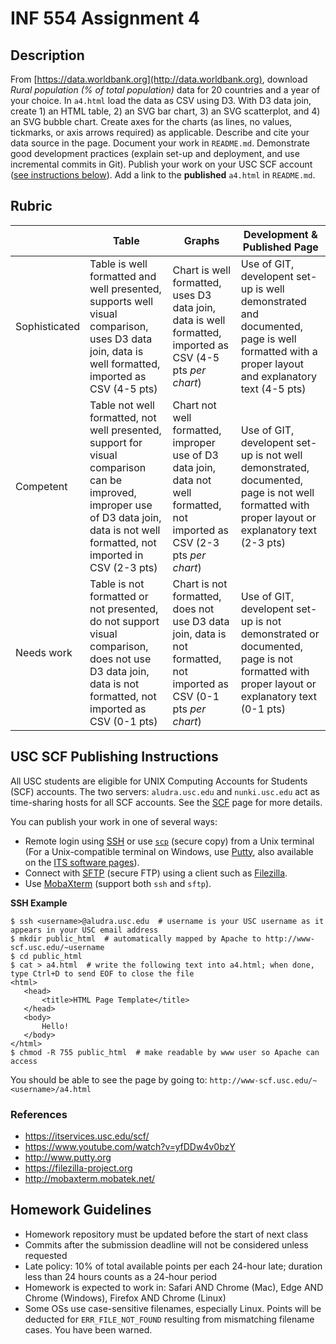 # INF 554 Assignment 4

## Description

From [https://data.worldbank.org](http://data.worldbank.org), download *Rural population (% of total population)* data for 20 countries and a year of your choice. In `a4.html` load the data as CSV using D3. With D3 data join, create 1) an HTML table, 2) an SVG bar chart, 3) an SVG scatterplot, and 4) an SVG bubble chart. Create axes for the charts (as lines, no values, tickmarks, or axis arrows required) as applicable. Describe and cite your data source in the page. Document your work in `README.md`. Demonstrate good development practices (explain set-up and deployment, and use incremental commits in Git). Publish your work on your USC SCF account ([see instructions below](#usc-scf-publishing-instructions)). Add a link to the **published** `a4.html` in `README.md`. 

## Rubric

| 	             | Table  | Graphs                                        | Development & Published Page |
| ------------- | ------ | --------------------------------------------- | ---------------------------- |
| Sophisticated | Table is well formatted and well presented, supports well visual comparison, uses D3 data join, data is well formatted, imported as CSV (4-5 pts) | Chart is well formatted, uses D3 data join, data is well formatted, imported as CSV (4-5 pts *per chart*) | Use of GIT, developent set-up is well demonstrated and documented, page is well formatted with a proper layout and explanatory text (4-5 pts) | 
| Competent     | Table not well formatted, not well presented, support for visual comparison can be improved, improper use of D3 data join, data is not well formatted, not imported in CSV (2-3 pts) | Chart not well formatted, improper use of D3 data join, data not well formatted, not imported as CSV (2-3 pts *per chart*) | Use of GIT, developent set-up is not well demonstrated, documented, page is not well formatted with proper layout or explanatory text (2-3 pts) |
| Needs work    | Table is not formatted or not presented, do not support visual comparison, does not use D3 data join, data is not formatted, not imported as CSV (0-1 pts) | Chart is not formatted, does not use D3 data join, data is not formatted, not imported as CSV (0-1 pts *per chart*) | Use of GIT, developent set-up is not demonstrated or documented, page is not formatted with proper layout or explanatory text (0-1 pts) |

## USC SCF Publishing Instructions 

All USC students are eligible for UNIX Computing Accounts for Students (SCF) accounts. The two servers: `aludra.usc.edu` and `nunki.usc.edu` act as time-sharing hosts for all SCF accounts. See the [SCF](https://itservices.usc.edu/scf/) page for more details.

You can publish your work in one of several ways:

- Remote login using [SSH](https://itservices.usc.edu/ssh) or use [`scp`](https://linux.die.net/man/1/scp) (secure copy) from a Unix terminal (For a Unix-compatible terminal on Windows, use [Putty](http://www.putty.org), also available on the [ITS software pages](https://itservices.usc.edu/software/)).
- Connect with [SFTP](https://itservices.usc.edu/sftp) (secure FTP) using a client such as [Filezilla](https://filezilla-project.org).
- Use [MobaXterm](http://mobaxterm.mobatek.net/) (support both `ssh` and `sftp`).

__SSH Example__

```
$ ssh <username>@aludra.usc.edu  # username is your USC username as it appears in your USC email address
$ mkdir public_html  # automatically mapped by Apache to http://www-scf.usc.edu/~username
$ cd public_html
$ cat > a4.html  # write the following text into a4.html; when done, type Ctrl+D to send EOF to close the file
<html>
   <head>
       <title>HTML Page Template</title>
   </head>
   <body>
       Hello!
   </body>
</html>
$ chmod -R 755 public_html  # make readable by www user so Apache can access 
```

You should be able to see the page by going to: `http://www-scf.usc.edu/~<username>/a4.html`

### References
* https://itservices.usc.edu/scf/
* https://www.youtube.com/watch?v=yfDDw4v0bzY
* http://www.putty.org
* https://filezilla-project.org
* http://mobaxterm.mobatek.net/

## Homework Guidelines
- Homework repository must be updated before the start of next class
- Commits after the submission deadline will not be considered unless requested
- Late policy: 10% of total available points per each 24-hour late; duration less than 24 hours counts as a 24-hour period
- Homework is expected to work in: Safari AND Chrome (Mac), Edge AND Chrome (Windows), Firefox AND Chrome (Linux)
- Some OSs use case-sensitive filenames, especially Linux. Points will be deducted for `ERR_FILE_NOT_FOUND` resulting from mismatching filename cases. You have been warned.
